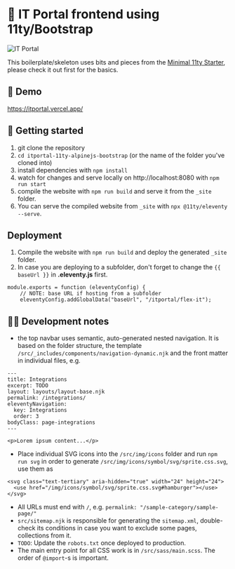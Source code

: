 # 🪩 IT Portal frontend using 11ty/Bootstrap

![IT Portal](https://www.itportal.com/v3/images/logos/itportal-blue_logo_feb2022-large.gif)

This boilerplate/skeleton uses bits and pieces from the [Minimal 11ty Starter](https://github.com/tomreinert/minimal-11ty-tailwind-starter), please check it out first for the basics.

## 🔗 Demo

https://itportal.vercel.app/

## 🚶 Getting started

1. git clone the repository
2. `cd itportal-11ty-alpinejs-bootstrap` (or the name of the folder you've cloned into)
3. install dependencies with `npm install`
4. watch for changes and serve locally on http://localhost:8080 with `npm run start`
5. compile the website with `npm run build` and serve it from the `_site` folder.
6. You can serve the compiled website from `_site` with `npx @11ty/eleventy --serve`.

## Deployment

1. Compile the website with `npm run build` and deploy the generated `_site` folder.
2. In case you are deploying to a subfolder, don't forget to change the `{{ baseUrl }}` in **.eleventy.js** first.

```
module.exports = function (eleventyConfig) {
    // NOTE: base URL if hosting from a subfolder
    eleventyConfig.addGlobalData("baseUrl", "/itportal/flex-it");
```

## 👨‍💻 Development notes

* the top navbar uses semantic, auto-generated nested navigation. It is based on the folder structure, the template `/src/_includes/components/navigation-dynamic.njk` and the front matter in individual files, e.g.

```
---
title: Integrations
excerpt: TODO
layout: layouts/layout-base.njk
permalink: /integrations/
eleventyNavigation:
  key: Integrations
  order: 3
bodyClass: page-integrations
---

<p>Lorem ipsum content...</p>
```

* Place individual SVG icons into the `/src/img/icons` folder and run `npm run svg` in order to generate `/src/img/icons/symbol/svg/sprite.css.svg`, use them as
```
<svg class="text-tertiary" aria-hidden="true" width="24" height="24">
  <use href="/img/icons/symbol/svg/sprite.css.svg#hamburger"></use>
</svg>
```

* All URLs must end with `/`, e.g. `permalink: "/sample-category/sample-page/"`
* `src/sitemap.njk` is responsible for generating the `sitemap.xml`, double-check its conditions in case you want to exclude some pages, collections from it.
* `TODO`: Update the `robots.txt` once deployed to production.
* The main entry point for all CSS work is in `/src/sass/main.scss`. The order of `@import`-s is important.
